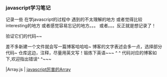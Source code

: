 ### javascript学习笔记
记录一些
在学javascript的过程中
遇到的不太理解的地方
或者觉得比较interesting的地方
或者感觉容易忘记的地方。。。
或者。。。反正就是想记录了！

验证它们的代码~~

差不多新建一个文件就会写一篇博客哈哈哈~
博客的文字表述会多一点，选择部分代码~
仓库这边，注释，尽量用英文写！锻炼下英语~~~
^ ^
代码对应的博客如下,欢迎指出错误^ ^~~~

|Array.js | [javascript厉害的Array](https://disinuo.me/2017/01/19/2017-01-19-javascript_array/)
